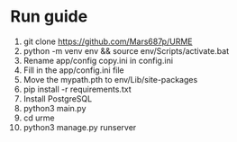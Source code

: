# Run guide #
1. git clone https://github.com/Mars687p/URME
3. python -m venv env && source env/Scripts/activate.bat
4. Rename app/config copy.ini in config.ini
5. Fill in the app/config.ini file
6. Move the mypath.pth to env/Lib/site-packages
7. pip install -r requirements.txt
8. Install PostgreSQL
9. python3 main.py
10. cd urme
11. python3 manage.py runserver
